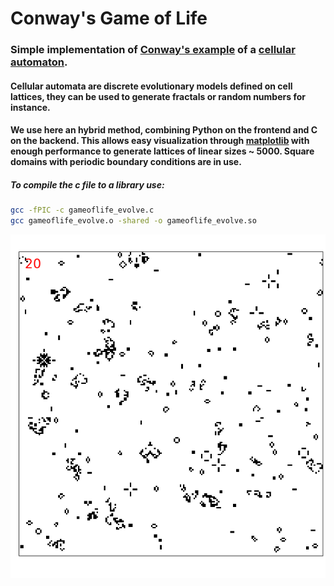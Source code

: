 # Conway's Game of Life

### Simple implementation of [Conway's example](https://en.wikipedia.org/wiki/Conway%27s_Game_of_Life) of a [cellular automaton](https://en.wikipedia.org/wiki/Cellular_automaton).

#### Cellular automata are discrete evolutionary models defined on cell lattices, they can be used to generate fractals or random numbers for instance.

#### We use here an hybrid method, combining Python on the frontend and C on the backend. This allows easy visualization through [matplotlib](https://matplotlib.org/) with enough performance to generate lattices of linear sizes ~ 5000. Square domains with periodic boundary conditions are in use.

##### To compile the c file to a library use:
```bash
gcc -fPIC -c gameoflife_evolve.c
gcc gameoflife_evolve.o -shared -o gameoflife_evolve.so
```

![](screenshot.png)

